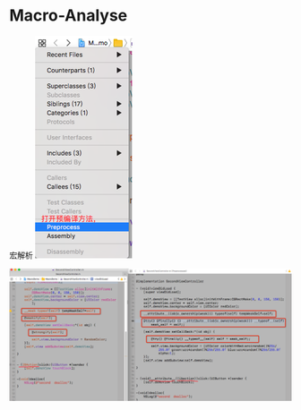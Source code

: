 # Macro-Analyse
宏解析
![image](https://github.com/DistanceLe/Images/raw/master/macro1.png)

![image](https://github.com/DistanceLe/Images/raw/master/macro2.png)